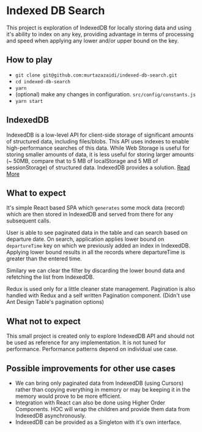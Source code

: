 # Indexed DB Search
This project is exploration of IndexedDB for locally storing data and using it's ability to index on any key, providing advantage in terms of processing and speed when applying any lower and/or upper bound on the key.


## How to play
- `git clone git@github.com:murtazazaidi/indexed-db-search.git`
- `cd indexed-db-search`
- `yarn`
- (optional) make any changes in configuration. `src/config/constants.js`
- `yarn start`


## IndexedDB
IndexedDB is a low-level API for client-side storage of significant amounts of structured data, including files/blobs. This API uses indexes to enable high-performance searches of this data. While Web Storage is useful for storing smaller amounts of data, it is less useful for storing larger amounts (~ 50MB, compare that to 5 MB of localStorage and 5 MB of sessionStorage) of structured data. IndexedDB provides a solution.
[Read More](https://developer.mozilla.org/en-US/docs/Web/API/IndexedDB_API)


## What to expect
It's simple React based SPA which `generates` some mock data (record) which are then stored in IndexedDB and served from there for any subsequent calls.

User is able to see paginated data in the table and can search based on departure date. On search, application applies lower bound on `departureTime` key on which we previously added an index in IndexedDB. Applying lower bound results in all the records where departureTime is greater than the entered time.

Similary we can clear the filter by discarding the lower bound data and refetching the list from IndexedDB.

Redux is used only for a little cleaner state management. Pagination is also handled with Redux and a self written Pagination component. (Didn't use Ant Design Table's pagination options)


## What not to expect
This small project is created only to explore IndexedDB API and should not be used as reference for any implementation. It is not tuned for performance. Performance patterns depend on individual use case.


## Possible improvements for other use cases
- We can bring only paginated data from IndexedDB (using Cursors) rather than copying everything in memory or may be keeping it in the memory would prove to be more efficient.
- Integration with React can also be done using Higher Order Components. HOC will wrap the children and provide them data from IndexedDB asynchronously.
- IndexedDB can be provided as a Singleton with it's own interface.
